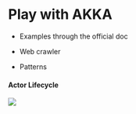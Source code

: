 # Play with AKKA


* Examples through the official doc

* Web crawler

* Patterns


#### Actor Lifecycle

![](http://doc.akka.io/docs/akka/2.4/_images/actor_lifecycle1.png)
